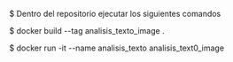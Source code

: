 
$ Dentro del repositorio ejecutar los siguientes comandos

$ docker build --tag analisis_texto_image . 

$ docker run -it --name analisis_texto analisis_text0_image
